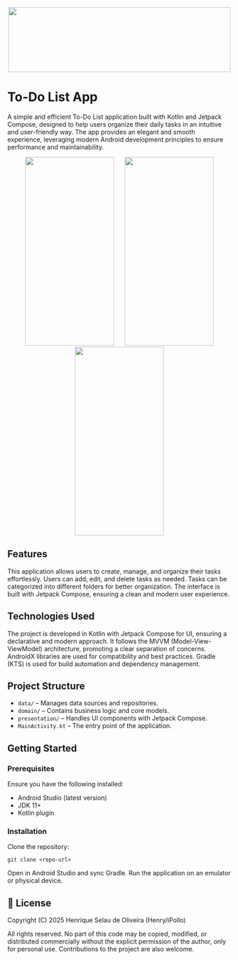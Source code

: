 <p align="center">
  <img width="500" height="146" src="https://i.imgur.com/rBt2X48.png">
</p>

# To-Do List App

A simple and efficient To-Do List application built with Kotlin and Jetpack Compose, designed to help users organize their daily tasks in an intuitive and user-friendly way. The app provides an elegant and smooth experience, leveraging modern Android development principles to ensure performance and maintainability.

<p align="center">
<img width="200" height="424" src="https://i.imgur.com/OjmBxs2.png" hspace="10"/>
<img width="200" height="424" src="https://i.imgur.com/6JPCx4m.png" hspace="10"/>
<img width="200" height="424" src="https://i.imgur.com/Sc9RiAC.png" hspace="10"/>
</p>


## Features

This application allows users to create, manage, and organize their tasks effortlessly. Users can add, edit, and delete tasks as needed. Tasks can be categorized into different folders for better organization. The interface is built with Jetpack Compose, ensuring a clean and modern user experience.

## Technologies Used

The project is developed in Kotlin with Jetpack Compose for UI, ensuring a declarative and modern approach. It follows the MVVM (Model-View-ViewModel) architecture, promoting a clear separation of concerns. AndroidX libraries are used for compatibility and best practices. Gradle (KTS) is used for build automation and dependency management.

## Project Structure

- `data/`  – Manages data sources and repositories.
- `domain/` – Contains business logic and core models.
- `presentation/` – Handles UI components with Jetpack Compose.
- `MainActivity.kt` – The entry point of the application.

## Getting Started

### Prerequisites

Ensure you have the following installed:

- Android Studio (latest version)
- JDK 11+
- Kotlin plugin

### Installation

Clone the repository:

`
git clone <repo-url>
`

Open in Android Studio and sync Gradle.
Run the application on an emulator or physical device.

## 📄 License

Copyright (C) 2025 Henrique Selau de Oliveira (Henry/iPollo)

All rights reserved. No part of this code may be copied, modified, or distributed commercially without the explicit permission of the author, only for personal use. Contributions to the project are also welcome.

